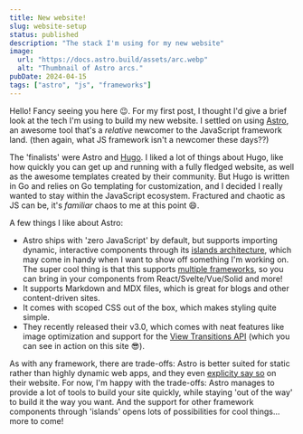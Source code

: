 ```yaml
---
title: New website!
slug: website-setup
status: published
description: "The stack I'm using for my new website"
image:
  url: "https://docs.astro.build/assets/arc.webp"
  alt: "Thumbnail of Astro arcs."
pubDate: 2024-04-15
tags: ["astro", "js", "frameworks"]
---
```


Hello! Fancy seeing you here 😉. For my first post, I thought I'd give a brief look at the tech I'm using to build my new website. I settled on using [Astro](https://astro.build), an awesome tool that's a _relative_ newcomer to the JavaScript framework land. (then again, what JS framework isn't a newcomer these days??)

The 'finalists' were Astro and [Hugo](https://gohugo.io/). I liked a lot of things about Hugo, like how quickly you can get up and running with a fully fledged website, as well as the awesome templates created by their community. But Hugo is written in Go and relies on Go templating for customization, and I decided I really wanted to stay within the JavaScript ecosystem. Fractured and chaotic as JS can be, it's _familiar_ chaos to me at this point 😄.

A few things I like about Astro:

- Astro ships with 'zero JavaScript' by default, but supports importing dynamic, interactive components through its [islands architecture](https://docs.astro.build/en/concepts/islands/), which may come in handy when I want to show off something I'm working on. The super cool thing is that this supports [multiple frameworks](https://docs.astro.build/en/core-concepts/framework-components/), so you can bring in your components from React/Svelte/Vue/Solid and more!
- It supports Markdown and MDX files, which is great for blogs and other content-driven sites.
- It comes with scoped CSS out of the box, which makes styling quite simple.
- They recently released their v3.0, which comes with neat features like image optimization and support for the [View Transitions API](https://developer.mozilla.org/en-US/docs/Web/API/View_Transitions_API) (which you can see in action on this site 😎).

As with any framework, there are trade-offs: Astro is better suited for static rather than highly dynamic web apps, and they even [explicity say so](https://docs.astro.build/en/concepts/why-astro/#content-focused) on their website. For now, I'm happy with the trade-offs: Astro manages to provide a lot of tools to build your site quickly, while staying 'out of the way' to build it the way you want. And the support for other framework components through 'islands' opens lots of possibilities for cool things... more to come!
